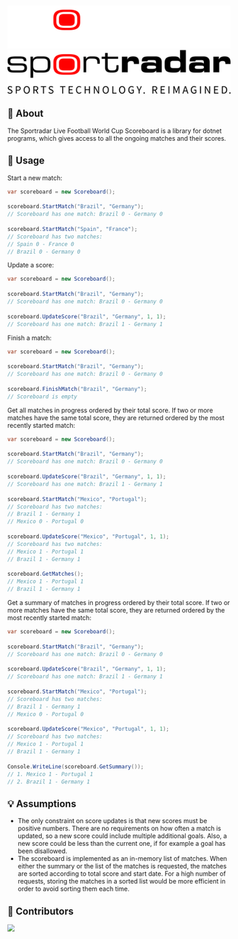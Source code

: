 ![Header](./Resources/Sportradar-Brand-Line_Color_White.svg#gh-dark-mode-only)
![Header](./Resources/Sportradar-Brand-Line_Color_Black.svg#gh-light-mode-only)

## 📖 About 
The Sportradar Live Football World Cup Scoreboard is a library for dotnet programs, which gives access to all the ongoing matches and their scores.

## 🚀 Usage
Start a new match:
```C#
var scoreboard = new Scoreboard();

scoreboard.StartMatch("Brazil", "Germany");
// Scoreboard has one match: Brazil 0 - Germany 0

scoreboard.StartMatch("Spain", "France");
// Scoreboard has two matches:
// Spain 0 - France 0
// Brazil 0 - Germany 0
```

Update a score:
```C#
var scoreboard = new Scoreboard();

scoreboard.StartMatch("Brazil", "Germany");
// Scoreboard has one match: Brazil 0 - Germany 0

scoreboard.UpdateScore("Brazil", "Germany", 1, 1);
// Scoreboard has one match: Brazil 1 - Germany 1
```

Finish a match:
```C#
var scoreboard = new Scoreboard();

scoreboard.StartMatch("Brazil", "Germany");
// Scoreboard has one match: Brazil 0 - Germany 0

scoreboard.FinishMatch("Brazil", "Germany");
// Scoreboard is empty
```

Get all matches in progress ordered by their total score. If two or more matches have the same total score, they are returned ordered by the most recently started match:
```C#
var scoreboard = new Scoreboard();

scoreboard.StartMatch("Brazil", "Germany");
// Scoreboard has one match: Brazil 0 - Germany 0

scoreboard.UpdateScore("Brazil", "Germany", 1, 1);
// Scoreboard has one match: Brazil 1 - Germany 1

scoreboard.StartMatch("Mexico", "Portugal");
// Scoreboard has two matches:
// Brazil 1 - Germany 1
// Mexico 0 - Portugal 0

scoreboard.UpdateScore("Mexico", "Portugal", 1, 1);
// Scoreboard has two matches:
// Mexico 1 - Portugal 1
// Brazil 1 - Germany 1

scoreboard.GetMatches();
// Mexico 1 - Portugal 1
// Brazil 1 - Germany 1
```

Get a summary of matches in progress ordered by their total score. If two or more matches have the same total score, they are returned ordered by the most recently started match:
```C#
var scoreboard = new Scoreboard();

scoreboard.StartMatch("Brazil", "Germany");
// Scoreboard has one match: Brazil 0 - Germany 0

scoreboard.UpdateScore("Brazil", "Germany", 1, 1);
// Scoreboard has one match: Brazil 1 - Germany 1

scoreboard.StartMatch("Mexico", "Portugal");
// Scoreboard has two matches:
// Brazil 1 - Germany 1
// Mexico 0 - Portugal 0

scoreboard.UpdateScore("Mexico", "Portugal", 1, 1);
// Scoreboard has two matches:
// Mexico 1 - Portugal 1
// Brazil 1 - Germany 1

Console.WriteLine(scoreboard.GetSummary());
// 1. Mexico 1 - Portugal 1
// 2. Brazil 1 - Germany 1
```

## 💡 Assumptions
* The only constraint on score updates is that new scores must be positive numbers. There are no requirements on how often a match is updated, so a new score could include multiple additional goals. Also, a new score could be less than the current one, if for example a goal has been disallowed.
* The scoreboard is implemented as an in-memory list of matches. When either the summary or the list of the matches is requested, the matches are sorted according to total score and start date. For a high number of requests, storing the matches in a sorted list would be more efficient in order to avoid sorting them each time.

## 👯 Contributors
<a href="https://github.com/dilico">
  <img src="https://github.com/dilico.png" width="40px;"/>
</a>